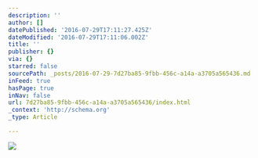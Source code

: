```yaml
---
description: ''
author: []
datePublished: '2016-07-29T17:11:27.425Z'
dateModified: '2016-07-29T17:11:06.002Z'
title: ''
publisher: {}
via: {}
starred: false
sourcePath: _posts/2016-07-29-7d27ba85-9fbb-456c-a14a-a3705a565436.md
inFeed: true
hasPage: true
inNav: false
url: 7d27ba85-9fbb-456c-a14a-a3705a565436/index.html
_context: 'http://schema.org'
_type: Article

---
```

![](https://the-grid-user-content.s3-us-west-2.amazonaws.com/bc85b2d4-cf6a-4e33-9e37-916fe21dd8f3.jpg)
